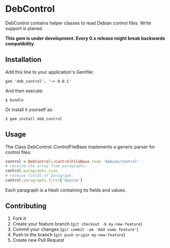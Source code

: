# DebControl

DebControl contains helper classes to read Debian control files. Write support is planed.

**This gem is under development. Every 0.x release might break backwards compatibility.**

## Installation

Add this line to your application's Gemfile:

    gem 'deb_control', '~> 0.0.1'

And then execute:

    $ bundle

Or install it yourself as:

    $ gem install deb_control


## Usage

The Class DebControl::ControlFileBase implements a generic parser for control files:

```ruby
control = DebControl::ControlFileBase.read 'debian/control'
# receive the array from paragraphs:
control.paragraphs.size
# receive fields of paragraph:
control.paragraphs.first['Source']
```

Each paragraph is a Hash containing its fields and values.


## Contributing

1. Fork it
2. Create your feature branch (`git checkout -b my-new-feature`)
3. Commit your changes (`git commit -am 'Add some feature'`)
4. Push to the branch (`git push origin my-new-feature`)
5. Create new Pull Request

